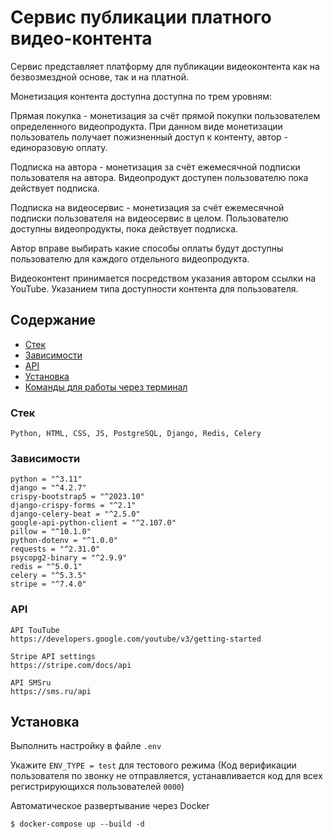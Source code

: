 # Сервис публикации платного видео-контента
Сервис представляет платформу для публикации видеоконтента как на 
безвозмездной основе, так и на платной. 

Монетизация контента доступна доступна по трем уровням:

Прямая покупка - монетизация за счёт прямой покупки пользователем определенного видеопродукта. При данном виде монетизации пользователь получает пожизненный доступ к контенту, автор - единоразовую оплату.

Подписка на автора - монетизация за счёт ежемесячной подписки пользователя на автора. Видеопродукт доступен пользователю пока действует подписка.

Подписка на видеосервис - монетизация за счёт ежемесячной подписки пользователя на видеосервис в целом. Пользователю доступны видеопродукты, пока действует подписка. 

Автор вправе выбирать какие способы оплаты будут доступны пользователю для каждого отдельного видеопродукта.

Видеоконтент принимается посредством указания автором ссылки на YouTube.
Указанием типа доступности контента для пользователя.

## Содержание
- [Стек](#Стек)
- [Зависимости](#Зависимости)
- [API](#API)
- [Установка](#установка)
- [Команды для работы через терминал](#команды-для-работы-через-терминал)

### Стек
    Python, HTML, CSS, JS, PostgreSQL, Django, Redis, Celery

### Зависимости

    python = "^3.11"
    django = "^4.2.7"
    crispy-bootstrap5 = "^2023.10"
    django-crispy-forms = "^2.1"
    django-celery-beat = "^2.5.0"
    google-api-python-client = "^2.107.0"
    pillow = "^10.1.0"
    python-dotenv = "^1.0.0"
    requests = "^2.31.0"
    psycopg2-binary = "^2.9.9"
    redis = "^5.0.1"
    celery = "^5.3.5"
    stripe = "^7.4.0"

### API
    API TouTube
    https://developers.google.com/youtube/v3/getting-started

    Stripe API settings
    https://stripe.com/docs/api

    API SMSru 
    https://sms.ru/api

## Установка

Выполнить настройку в файле ```.env```

Укажите `ENV_TYPE = test` для тестового режима (Код верификации пользователя
по звонку не отправляется, устанавливается код для всех регистрирующихся
пользователей `0000`)

Автоматическое развертывание через Docker
```shell
$ docker-compose up --build -d
```
